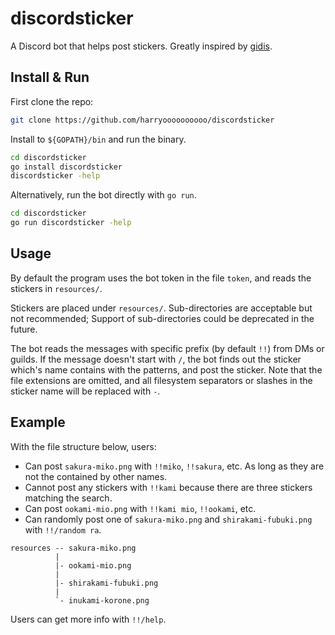 # discordsticker

A Discord bot that helps post stickers. Greatly inspired by
[gidis](https://github.com/hhhhhojeihsu/gidis).

## Install & Run

First clone the repo:

```bash
git clone https://github.com/harryoooooooooo/discordsticker
```

Install to `${GOPATH}/bin` and run the binary.

```bash
cd discordsticker
go install discordsticker
discordsticker -help
```

Alternatively, run the bot directly with `go run`.

```bash
cd discordsticker
go run discordsticker -help
```

## Usage

By default the program uses the bot token in the file `token`,
and reads the stickers in `resources/`.

Stickers are placed under `resources/`.
Sub-directories are acceptable but not recommended;
Support of sub-directories could be deprecated in the future.

The bot reads the messages with specific prefix (by default `!!`)
from DMs or guilds.
If the message doesn't start with `/`, the bot finds out the sticker
which's name contains with the patterns, and post the sticker.
Note that the file extensions are omitted,
and all filesystem separators or slashes in the sticker name will be replaced with `-`.

## Example

With the file structure below, users:
* Can post `sakura-miko.png` with `!!miko`, `!!sakura`, etc. As long as they are not the contained by other names.
* Cannot post any stickers with `!!kami` because there are three stickers matching the search.
* Can post `ookami-mio.png` with `!!kami mio`, `!!ookami`, etc.
* Can randomly post one of `sakura-miko.png` and `shirakami-fubuki.png` with `!!/random ra`.
```
resources -- sakura-miko.png
          |
          |- ookami-mio.png
          |
          |- shirakami-fubuki.png
          |
          `- inukami-korone.png
```

Users can get more info with `!!/help`.
